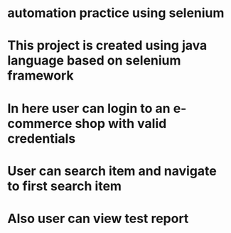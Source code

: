 # automation practice using selenium
# This project is created using java language based on selenium framework
# In here user can login to an e-commerce shop with valid credentials
# User can search item and navigate to first search item
# Also user can view test report 
 
